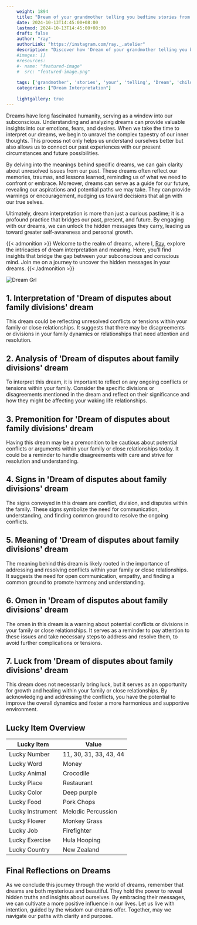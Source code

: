 ```yaml
---
    weight: 1894
    title: "Dream of your grandmother telling you bedtime stories from your childhood."  # Assuming 'title' column exists
    date: 2024-10-13T14:45:00+08:00
    lastmod: 2024-10-13T14:45:00+08:00
    draft: false
    author: "ray"
    authorLink: "https://instagram.com/ray._.atelier"
    description: "Discover how 'Dream of your grandmother telling you bedtime stories from your childhood.' can interpret your future and uncover its significant meanings in your life."
    #images: []
    #resources:
    #- name: "featured-image"
    #  src: "featured-image.png"
    
    tags: ['grandmother', 'stories', 'your', 'telling', 'Dream', 'childhood.', 'bedtime', 'from', 'of', 'you']
    categories: ["Dream Interpretation"]
    
    lightgallery: true
---
```

    
Dreams have long fascinated humanity, serving as a window into our subconscious. Understanding and analyzing dreams can provide valuable insights into our emotions, fears, and desires. When we take the time to interpret our dreams, we begin to unravel the complex tapestry of our inner thoughts. This process not only helps us understand ourselves better but also allows us to connect our past experiences with our present circumstances and future possibilities.

By delving into the meanings behind specific dreams, we can gain clarity about unresolved issues from our past. These dreams often reflect our memories, traumas, and lessons learned, reminding us of what we need to confront or embrace. Moreover, dreams can serve as a guide for our future, revealing our aspirations and potential paths we may take. They can provide warnings or encouragement, nudging us toward decisions that align with our true selves.

Ultimately, dream interpretation is more than just a curious pastime; it is a profound practice that bridges our past, present, and future. By engaging with our dreams, we can unlock the hidden messages they carry, leading us toward greater self-awareness and personal growth.

{{< admonition >}}
Welcome to the realm of dreams, where I, [Ray](https://instagram.com/ray._.atelier), explore the intricacies of dream interpretation and meaning. Here, you’ll find insights that bridge the gap between your subconscious and conscious mind. Join me on a journey to uncover the hidden messages in your dreams.
{{< /admonition >}}

![Dream Grl](https://cdn.pixabay.com/photo/2017/11/02/03/35/gothic-2910057_1280.jpg "Dream Grl")

## 1. Interpretation of 'Dream of disputes about family divisions' dream
 This dream could be reflecting unresolved conflicts or tensions within your family or close relationships. It suggests that there may be disagreements or divisions in your family dynamics or relationships that need attention and resolution.

## 2. Analysis of 'Dream of disputes about family divisions' dream
 To interpret this dream, it is important to reflect on any ongoing conflicts or tensions within your family. Consider the specific divisions or disagreements mentioned in the dream and reflect on their significance and how they might be affecting your waking life relationships.

## 3. Premonition for 'Dream of disputes about family divisions' dream
 Having this dream may be a premonition to be cautious about potential conflicts or arguments within your family or close relationships today. It could be a reminder to handle disagreements with care and strive for resolution and understanding.

## 4. Signs in 'Dream of disputes about family divisions' dream
 The signs conveyed in this dream are conflict, division, and disputes within the family. These signs symbolize the need for communication, understanding, and finding common ground to resolve the ongoing conflicts.

## 5. Meaning of 'Dream of disputes about family divisions' dream
 The meaning behind this dream is likely rooted in the importance of addressing and resolving conflicts within your family or close relationships. It suggests the need for open communication, empathy, and finding a common ground to promote harmony and understanding.

## 6. Omen in 'Dream of disputes about family divisions' dream
 The omen in this dream is a warning about potential conflicts or divisions in your family or close relationships. It serves as a reminder to pay attention to these issues and take necessary steps to address and resolve them, to avoid further complications or tensions.

## 7. Luck from 'Dream of disputes about family divisions' dream
 This dream does not necessarily bring luck, but it serves as an opportunity for growth and healing within your family or close relationships. By acknowledging and addressing the conflicts, you have the potential to improve the overall dynamics and foster a more harmonious and supportive environment.

## Lucky Item Overview
| Lucky Item          | Value              |
|---------------|--------------------|
| Lucky Number        | 11, 30, 31, 33, 43, 44  |
| Lucky Word          | Money |
| Lucky Animal        | Crocodile |
| Lucky Place         | Restaurant     |
| Lucky Color         | Deep purple     |
| Lucky Food          | Pork Chops      |
| Lucky Instrument    | Melodic Percussion |
| Lucky Flower        | Monkey Grass    |
| Lucky Job           | Firefighter       |
| Lucky Exercise      | Hula Hooping  |
| Lucky Country       | New Zealand    |


##  Final Reflections on Dreams

As we conclude this journey through the world of dreams, remember that dreams are both mysterious and beautiful. They hold the power to reveal hidden truths and insights about ourselves. By embracing their messages, we can cultivate a more positive influence in our lives. Let us live with intention, guided by the wisdom our dreams offer. Together, may we navigate our paths with clarity and purpose.
